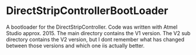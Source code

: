 # DirectStripControllerBootLoader

A bootloader for the DirectStripController. 
Code was written with Atmel Studio approx. 2015.
The main directory contains the V1 version. The V2 sub directory contains the V2 version, but I dont remember what has changed between those versions and which one iis actually better.
